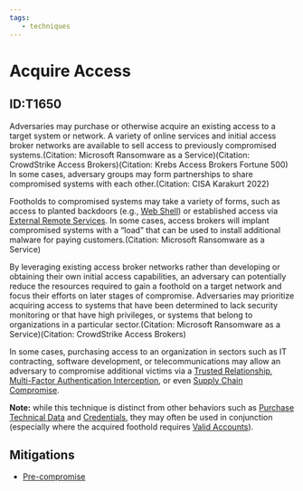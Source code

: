 ```yaml
---
tags:
   - techniques
---
```

# Acquire Access
## ID:T1650
Adversaries may purchase or otherwise acquire an existing access to a target system or network. A variety of online services and initial access broker networks are available to sell access to previously compromised systems.(Citation: Microsoft Ransomware as a Service)(Citation: CrowdStrike Access Brokers)(Citation: Krebs Access Brokers Fortune 500) In some cases, adversary groups may form partnerships to share compromised systems with each other.(Citation: CISA Karakurt 2022)

Footholds to compromised systems may take a variety of forms, such as access to planted backdoors (e.g., [Web Shell](/mitre/techniques/T1505/003)) or established access via [External Remote Services](/mitre/techniques/T1133). In some cases, access brokers will implant compromised systems with a “load” that can be used to install additional malware for paying customers.(Citation: Microsoft Ransomware as a Service)

By leveraging existing access broker networks rather than developing or obtaining their own initial access capabilities, an adversary can potentially reduce the resources required to gain a foothold on a target network and focus their efforts on later stages of compromise. Adversaries may prioritize acquiring access to systems that have been determined to lack security monitoring or that have high privileges, or systems that belong to organizations in a particular sector.(Citation: Microsoft Ransomware as a Service)(Citation: CrowdStrike Access Brokers)

In some cases, purchasing access to an organization in sectors such as IT contracting, software development, or telecommunications may allow an adversary to compromise additional victims via a [Trusted Relationship](/mitre/techniques/T1199), [Multi-Factor Authentication Interception](/mitre/techniques/T1111), or even [Supply Chain Compromise](/mitre/techniques/T1195).

**Note:** while this technique is distinct from other behaviors such as [Purchase Technical Data](/mitre/techniques/T1597/002) and [Credentials](/mitre/techniques/T1589/001), they may often be used in conjunction (especially where the acquired foothold requires [Valid Accounts](/mitre/techniques/T1078)).
## Mitigations
* [Pre-compromise](/mitre/mitigations/M1056)
